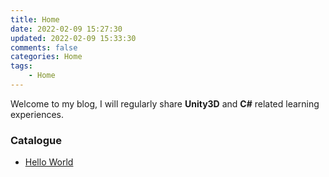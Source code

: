 ```yaml
---
title: Home
date: 2022-02-09 15:27:30
updated: 2022-02-09 15:33:30
comments: false
categories: Home
tags:
    - Home
---
```


Welcome to my blog, I will regularly share <b>Unity3D</b> and <b>C#</b> related learning experiences.

### Catalogue

- [Hello World](/2022/02/09/hello-world/)